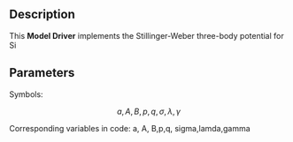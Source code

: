 ## Description
This **Model Driver** implements the Stillinger-Weber three-body potential for Si
## Parameters
Symbols:

$$ a, A, B, p, q, \sigma, \lambda, \gamma$$

Corresponding variables in code:
a, A, B,p,q, sigma,lamda,gamma
